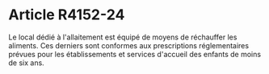 # Article R4152-24

  
Le local dédié à l'allaitement est équipé de moyens de réchauffer les aliments. Ces derniers sont conformes aux prescriptions réglementaires prévues pour les établissements et services d'accueil des enfants de moins de six ans.